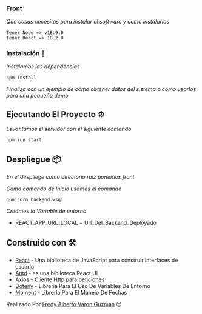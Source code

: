 ### Front

_Que cosas necesitas para instalar el software y como instalarlas_

```
Tener Node => v18.9.0
Tener React => 18.2.0
```

### Instalación 🔧
_Instalamos las dependencias_

```
npm install
```
_Finaliza con un ejemplo de cómo obtener datos del sistema o como usarlos para una pequeña demo_

## Ejecutando El Proyecto ⚙️

_Levantamos el servidor con el siguiente comando_

```
npm run start
```

## Despliegue 📦

_En el despliege como directorio raiz ponemos front_


_Como comando de Inicio usamos el comando_
```
gunicorn backend.wsgi
```

_Creamos la Variable de entorno_

- REACT_APP_URL_LOCAL = Url_Del_Backend_Deployado

## Construido con 🛠️


* [React](https://es.reactjs.org/) - Una biblioteca de JavaScript para construir interfaces de usuario
* [Antd](https://ant.design/) - es una biblioteca React UI 
* [Axios](https://axios-http.com/docs/intro) - Cliente Http para peticiones
* [Dotenv](https://www.npmjs.com/package/dotenv) - Libreria Para El Uso De Variables De Entorno
* [Moment](https://momentjs.com/) - Libreria Para El Manejo De Fechas

Realizado Por [Fredy Alberto Varon Guzman](https://github.com/fredyvaron) 😊